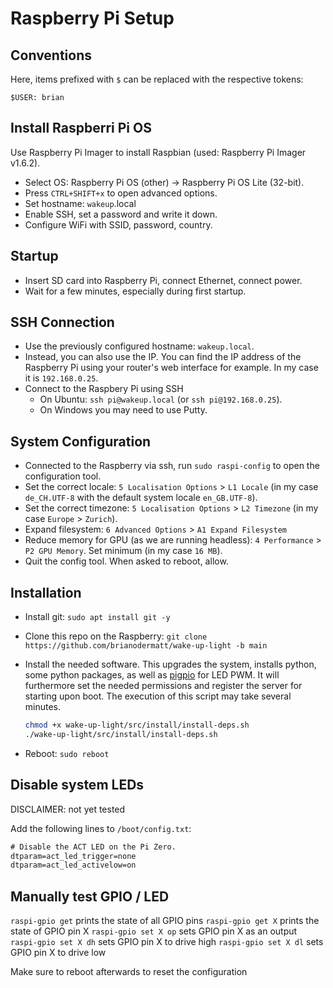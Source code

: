 # Raspberry Pi Setup

## Conventions

Here, items prefixed with `$` can be replaced with the respective tokens:

```
$USER: brian
```

## Install Raspberri Pi OS

Use Raspberry Pi Imager to install Raspbian (used: Raspberry Pi Imager v1.6.2).

- Select OS: Raspberry Pi OS (other) -> Raspberry Pi OS Lite (32-bit).
- Press `CTRL+SHIFT+x` to open advanced options.
- Set hostname: `wakeup`.local
- Enable SSH, set a password and write it down.
- Configure WiFi with SSID, password, country.

## Startup

- Insert SD card into Raspberry Pi, connect Ethernet, connect power.
- Wait for a few minutes, especially during first startup.

## SSH Connection

- Use the previously configured hostname: `wakeup.local`.
- Instead, you can also use the IP. You can find the IP address of the Raspberry Pi using your router's web interface for example. In my case it is `192.168.0.25`.
- Connect to the Raspbery Pi using SSH
  - On Ubuntu: `ssh pi@wakeup.local` (or `ssh pi@192.168.0.25`).
  - On Windows you may need to use Putty.

## System Configuration

- Connected to the Raspberry via ssh, run `sudo raspi-config` to open the configuration tool.
- Set the correct locale: `5 Localisation Options` > `L1 Locale` (in my case `de_CH.UTF-8` with the default system locale `en_GB.UTF-8`).
- Set the correct timezone: `5 Localisation Options` > `L2 Timezone` (in my case `Europe` > `Zurich`).
- Expand filesystem: `6 Advanced Options` > `A1 Expand Filesystem`
- Reduce memory for GPU (as we are running headless): `4 Performance` > `P2 GPU Memory`. Set minimum (in my case `16 MB`).
- Quit the config tool. When asked to reboot, allow.

## Installation

- Install git: `sudo apt install git -y`
- Clone this repo on the Raspberry: `git clone https://github.com/brianodermatt/wake-up-light -b main`
- Install the needed software. This upgrades the system, installs python, some python packages, as well as [pigpio](https://github.com/joan2937/pigpio) for LED PWM. It will furthermore set the needed permissions and register the server for starting upon boot. The execution of this script may take several minutes.

  ```bash
  chmod +x wake-up-light/src/install/install-deps.sh
  ./wake-up-light/src/install/install-deps.sh
  ```

- Reboot: `sudo reboot`

## Disable system LEDs
<!--(TODO)-->
DISCLAIMER: not yet tested

Add the following lines to `/boot/config.txt`:

```txt
# Disable the ACT LED on the Pi Zero.
dtparam=act_led_trigger=none
dtparam=act_led_activelow=on
```

## Manually test GPIO / LED

`raspi-gpio get` prints the state of all GPIO pins
`raspi-gpio get X` prints the state of GPIO pin X
`raspi-gpio set X op` sets GPIO pin X as an output
`raspi-gpio set X dh` sets GPIO pin X to drive high
`raspi-gpio set X dl` sets GPIO pin X to drive low

Make sure to reboot afterwards to reset the configuration
